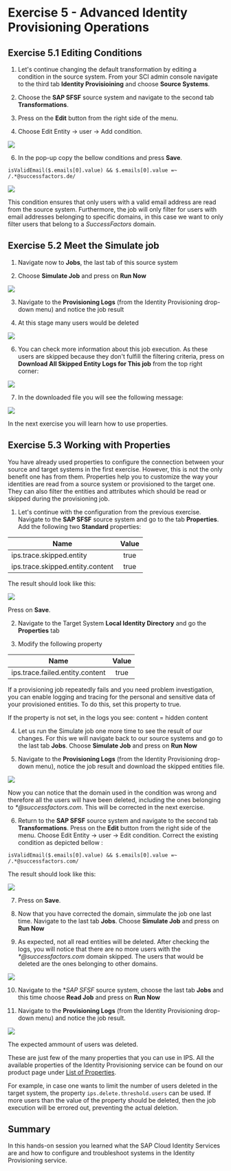 # Exercise 5 - Advanced Identity Provisioning Operations

## Exercise 5.1 Editing Conditions 

1. Let's continue changing the default transformation by editing a condition in the source system. From your SCI admin console navigate to the third tab **Identity Provisioining** and choose **Source Systems**.
   
2. Choose the **SAP SFSF** source system  and navigate to the second tab **Transformations**.
   
3. Press on the **Edit** button from the right side of the menu.

4. Choose Edit Entity -> user -> Add condition.
   
<img src="/exercises/ex5/images/511.png">

6. In the pop-up copy the bellow conditions and press **Save**.

```
isValidEmail($.emails[0].value) && $.emails[0].value =~ /.*@successfactors.de/ 
```
<img src="/exercises/ex5/images/521.png">

This condition ensures that only users with a valid email address are read from the source system. Furthermore, the job will only filter for users with email addresses belonging to specific domains, in this case we want to only filter users that belong to a _SuccessFactors_ domain.

## Exercise 5.2 Meet the Simulate job

1. Navigate now to **Jobs**, the last tab of this source system
   
2. Choose **Simulate Job** and press on **Run Now**

<img src="/exercises/ex5/images/522.png">
   
3. Navigate to the **Provisioning Logs** (from the Identity Provisioning drop-down menu) and notice the job result
   
4. At this stage many users would be deleted
<img src="/exercises/ex5/images/523.png">

6. You can check more information about this job execution. As these users are skipped because they don't fulfill the filtering criteria, press on **Download All Skipped Entity Logs for This job** from the top right corner: 

<img src="/exercises/ex5/images/526.png">

7. In the downloaded file you will see the following message:
   
<img src="/exercises/ex5/images/524.png">

In the next exercise you will learn how to use properties.

## Exercise 5.3 Working with Properties

You have already used properties to configure the connection between your source and target systems in the first exercise. However, this is not the only benefit one has from them. Properties help you to customize the way your identities are read from a source system or provisioned to the target one. They can also filter the entities and attributes which should be read or skipped during the provisioning job. 

1. Let's continue with the configuration from the previous exercise. Navigate to the **SAP SFSF** source system and go to the tab **Properties**. Add the following two **Standard** properties:

| Name         |Value | 
|--------------|:-----:|
|ips.trace.skipped.entity |true|  
|ips.trace.skipped.entity.content |true|  

The result should look like this: 

<img src="/exercises/ex5/images/531.png">

Press on **Save**. 

2. Navigate to the Target System **Local Identity Directory** and go the **Properties** tab

3. Modify the following property

| Name         |Value | 
|--------------|:-----:|
|ips.trace.failed.entity.content |true|  


If a provisioning job repeatedly fails and you need problem investigation, you can enable logging and tracing for the personal and sensitive data of your provisioned entities. To do this, set this property to true.

If the property is not set, in the logs you see: content = hidden content


4. Let us run the Simulate job one more time to see the result of our changes. For this we will navigate back to our source systems  and go to the last tab **Jobs**. Choose **Simulate Job** and press on **Run Now**
   
5. Navigate to the **Provisioning Logs** (from the Identity Provisioning drop-down menu), notice the job result and download the skipped entities file.
   
<img src="/exercises/ex5/images/534.png">

Now you can notice that the domain used in the condition was wrong and therefore all the users will have been deleted, including the ones belonging to _*@successfactors.com_. This will be corrected in the next exercise. 

6. Return to the  **SAP SFSF** source system  and navigate to the second tab **Transformations**. Press on the **Edit** button from the right side of the menu. Choose Edit Entity -> user -> Edit condition.  Correct the existing condition as depicted bellow : 
   
```
isValidEmail($.emails[0].value) && $.emails[0].value =~ /.*@successfactors.com/ 
```
The result should look like this:

<img src="/exercises/ex5/images/536.png">

7. Press on **Save**.
   
8. Now that you have corrected the domain, simmulate the job one last time.  Navigate to the last tab **Jobs**. Choose **Simulate Job** and press on **Run Now**
   
9. As expected, not all read entities will be deleted. After checking the logs, you will notice that there are no more users with the  _*@successfactors.com_  domain skipped. The users that would be deleted are the ones belonging to other domains.

<img src="/exercises/ex5/images/539.png">
    
10.  Navigate to the **SAP SFSF* source system, choose the last tab **Jobs** and this time choose **Read Job** and press on **Run Now**
    
11.   Navigate to the **Provisioning Logs** (from the Identity Provisioning drop-down menu) and notice the job result.

<img src="/exercises/ex5/images/5311.png"> 

The expected ammount of users was deleted. 

These are just few of the many properties that you can use in IPS. All the available properties of the Identity Provisioning service can be found on our product page under [List of Properties](https://help.sap.com/docs/identity-provisioning/identity-provisioning/list-of-properties?locale=en-US&version=Cloud).

For example, in case one wants to limit the number of users deleted in the target system, the property `ips.delete.threshold.users` can be used. If more users than the value of the property should be deleted, then the job execution will be errored out, preventing the actual deletion. 

## Summary 
In this hands-on session you learned what the SAP Cloud Identity Services are and how to configure and troubleshoot systems in the Identity Provisioning service. 

